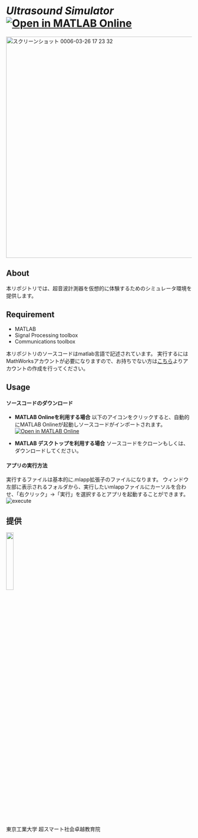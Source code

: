 # *Ultrasound Simulator* [![Open in MATLAB Online](https://www.mathworks.com/images/responsive/global/open-in-matlab-online.svg)](https://matlab.mathworks.com/open/github/v1?repo=MATLAB-TA/MOOC2024-LineTrace)
<img width="600" alt="スクリーンショット 0006-03-26 17 23 32" src="https://github.com/MATLAB-TA/MOOC2024-LineTrace/assets/54563775/63e0ffe5-792a-478d-a5f1-0f26a1b7f223">

## About
本リポジトリでは、超音波計測器を仮想的に体験するためのシミュレータ環境を提供します。


## Requirement
- MATLAB
- Signal Processing toolbox
- Communications toolbox

本リポジトリのソースコードはmatlab言語で記述されています。
実行するにはMathWorksアカウントが必要になりますので、お持ちでない方は[こちら](https://jp.mathworks.com/mwaccount/register)よりアカウントの作成を行ってください。


## Usage

#### ソースコードのダウンロード
- __MATLAB Onlineを利用する場合__
以下のアイコンをクリックすると、自動的にMATLAB Onlineが起動しソースコードがインポートされます。
[![Open in MATLAB Online](https://www.mathworks.com/images/responsive/global/open-in-matlab-online.svg)](https://matlab.mathworks.com/open/github/v1?repo=MATLAB-TA/MOOC2024-LineTrace)

- __MATLAB デスクトップを利用する場合__
ソースコードをクローンもしくは、ダウンロードしてください。

#### アプリの実行方法
実行するファイルは基本的に.mlapp拡張子のファイルになります。
ウィンドウ左部に表示されるフォルダから、実行したいmlappファイルにカーソルを合わせ、「右クリック」→「実行」を選択するとアプリを起動することができます。
![execute](https://github.com/MATLAB-TA/MOOC2024-LineTrace/assets/54563775/eae14d83-c0cb-43c3-80bd-ad01d5ce08be)


## 提供
<img src="https://github.com/MATLAB-TA/MOOC2024-LineTrace/assets/54563775/a1188d04-fb91-46d2-a752-aef4f1cb7814" width="20%">

東京工業大学 超スマート社会卓越教育院

